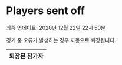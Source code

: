 # Players sent off
최종 업데이트: 2020년 12월 22일 22시 50분


경기 중 오류가 발생하는 경우 자동으로 퇴장됩니다.


| 퇴장된 참가자 |
|:---:|